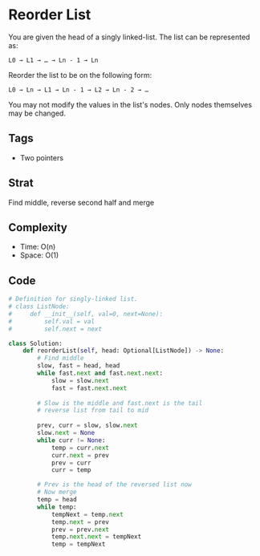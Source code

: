 # Reorder List
You are given the head of a singly linked-list. The list can be represented as:

```L0 → L1 → … → Ln - 1 → Ln```

Reorder the list to be on the following form:

```L0 → Ln → L1 → Ln - 1 → L2 → Ln - 2 → …```

You may not modify the values in the list's nodes. Only nodes themselves may be changed.

## Tags
- Two pointers

## Strat
Find middle, reverse second half and merge

## Complexity

- Time: O(n)
- Space: O(1)

## Code

```python
# Definition for singly-linked list.
# class ListNode:
#     def __init__(self, val=0, next=None):
#         self.val = val
#         self.next = next

class Solution:
    def reorderList(self, head: Optional[ListNode]) -> None:
        # Find middle
        slow, fast = head, head
        while fast.next and fast.next.next:
            slow = slow.next
            fast = fast.next.next
        
        # Slow is the middle and fast.next is the tail
        # reverse list from tail to mid
        
        prev, curr = slow, slow.next
        slow.next = None
        while curr != None:
            temp = curr.next
            curr.next = prev
            prev = curr
            curr = temp

        # Prev is the head of the reversed list now
        # Now merge
        temp = head
        while temp:
            tempNext = temp.next
            temp.next = prev
            prev = prev.next
            temp.next.next = tempNext
            temp = tempNext
```